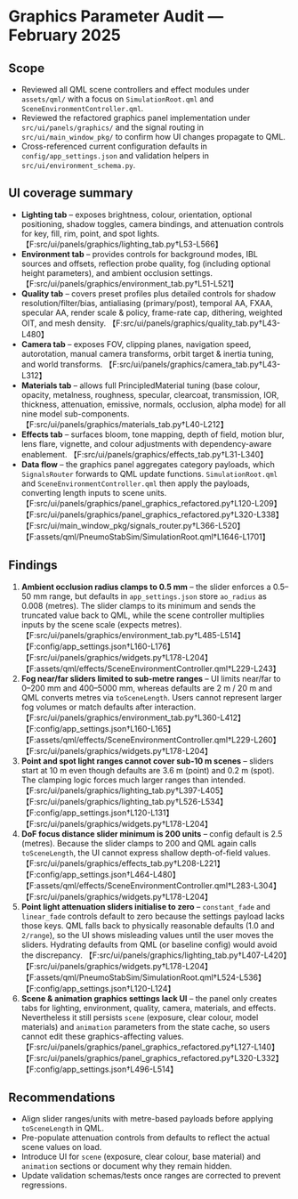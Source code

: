 # Graphics Parameter Audit — February 2025

## Scope
- Reviewed all QML scene controllers and effect modules under `assets/qml/` with a focus on `SimulationRoot.qml` and `SceneEnvironmentController.qml`.
- Reviewed the refactored graphics panel implementation under `src/ui/panels/graphics/` and the signal routing in `src/ui/main_window_pkg/` to confirm how UI changes propagate to QML.
- Cross-referenced current configuration defaults in `config/app_settings.json` and validation helpers in `src/ui/environment_schema.py`.

## UI coverage summary
- **Lighting tab** – exposes brightness, colour, orientation, optional positioning, shadow toggles, camera bindings, and attenuation controls for key, fill, rim, point, and spot lights. 【F:src/ui/panels/graphics/lighting_tab.py†L53-L566】
- **Environment tab** – provides controls for background modes, IBL sources and offsets, reflection probe quality, fog (including optional height parameters), and ambient occlusion settings. 【F:src/ui/panels/graphics/environment_tab.py†L51-L521】
- **Quality tab** – covers preset profiles plus detailed controls for shadow resolution/filter/bias, antialiasing (primary/post), temporal AA, FXAA, specular AA, render scale & policy, frame-rate cap, dithering, weighted OIT, and mesh density. 【F:src/ui/panels/graphics/quality_tab.py†L43-L480】
- **Camera tab** – exposes FOV, clipping planes, navigation speed, autorotation, manual camera transforms, orbit target & inertia tuning, and world transforms. 【F:src/ui/panels/graphics/camera_tab.py†L43-L312】
- **Materials tab** – allows full PrincipledMaterial tuning (base colour, opacity, metalness, roughness, specular, clearcoat, transmission, IOR, thickness, attenuation, emissive, normals, occlusion, alpha mode) for all nine model sub-components. 【F:src/ui/panels/graphics/materials_tab.py†L40-L212】
- **Effects tab** – surfaces bloom, tone mapping, depth of field, motion blur, lens flare, vignette, and colour adjustments with dependency-aware enablement. 【F:src/ui/panels/graphics/effects_tab.py†L31-L340】
- **Data flow** – the graphics panel aggregates category payloads, which `SignalsRouter` forwards to QML update functions. `SimulationRoot.qml` and `SceneEnvironmentController.qml` then apply the payloads, converting length inputs to scene units. 【F:src/ui/panels/graphics/panel_graphics_refactored.py†L120-L209】【F:src/ui/panels/graphics/panel_graphics_refactored.py†L320-L338】【F:src/ui/main_window_pkg/signals_router.py†L366-L520】【F:assets/qml/PneumoStabSim/SimulationRoot.qml†L1646-L1701】

## Findings
1. **Ambient occlusion radius clamps to 0.5 mm** – the slider enforces a 0.5–50 mm range, but defaults in `app_settings.json` store `ao_radius` as 0.008 (metres). The slider clamps to its minimum and sends the truncated value back to QML, while the scene controller multiplies inputs by the scene scale (expects metres). 【F:src/ui/panels/graphics/environment_tab.py†L485-L514】【F:config/app_settings.json†L160-L176】【F:src/ui/panels/graphics/widgets.py†L178-L204】【F:assets/qml/effects/SceneEnvironmentController.qml†L229-L243】
2. **Fog near/far sliders limited to sub-metre ranges** – UI limits near/far to 0–200 mm and 400–5000 mm, whereas defaults are 2 m / 20 m and QML converts metres via `toSceneLength`. Users cannot represent larger fog volumes or match defaults after interaction. 【F:src/ui/panels/graphics/environment_tab.py†L360-L412】【F:config/app_settings.json†L160-L165】【F:assets/qml/effects/SceneEnvironmentController.qml†L229-L260】【F:src/ui/panels/graphics/widgets.py†L178-L204】
3. **Point and spot light ranges cannot cover sub-10 m scenes** – sliders start at 10 m even though defaults are 3.6 m (point) and 0.2 m (spot). The clamping logic forces much larger ranges than intended. 【F:src/ui/panels/graphics/lighting_tab.py†L397-L405】【F:src/ui/panels/graphics/lighting_tab.py†L526-L534】【F:config/app_settings.json†L120-L131】【F:src/ui/panels/graphics/widgets.py†L178-L204】
4. **DoF focus distance slider minimum is 200 units** – config default is 2.5 (metres). Because the slider clamps to 200 and QML again calls `toSceneLength`, the UI cannot express shallow depth-of-field values. 【F:src/ui/panels/graphics/effects_tab.py†L208-L221】【F:config/app_settings.json†L464-L480】【F:assets/qml/effects/SceneEnvironmentController.qml†L283-L304】【F:src/ui/panels/graphics/widgets.py†L178-L204】
5. **Point light attenuation sliders initialise to zero** – `constant_fade` and `linear_fade` controls default to zero because the settings payload lacks those keys. QML falls back to physically reasonable defaults (1.0 and `2/range`), so the UI shows misleading values until the user moves the sliders. Hydrating defaults from QML (or baseline config) would avoid the discrepancy. 【F:src/ui/panels/graphics/lighting_tab.py†L407-L420】【F:src/ui/panels/graphics/widgets.py†L178-L204】【F:assets/qml/PneumoStabSim/SimulationRoot.qml†L524-L536】【F:config/app_settings.json†L120-L124】
6. **Scene & animation graphics settings lack UI** – the panel only creates tabs for lighting, environment, quality, camera, materials, and effects. Nevertheless it still persists `scene` (exposure, clear colour, model materials) and `animation` parameters from the state cache, so users cannot edit these graphics-affecting values. 【F:src/ui/panels/graphics/panel_graphics_refactored.py†L127-L140】【F:src/ui/panels/graphics/panel_graphics_refactored.py†L320-L332】【F:config/app_settings.json†L496-L514】

## Recommendations
- Align slider ranges/units with metre-based payloads before applying `toSceneLength` in QML.
- Pre-populate attenuation controls from defaults to reflect the actual scene values on load.
- Introduce UI for `scene` (exposure, clear colour, base material) and `animation` sections or document why they remain hidden.
- Update validation schemas/tests once ranges are corrected to prevent regressions.
